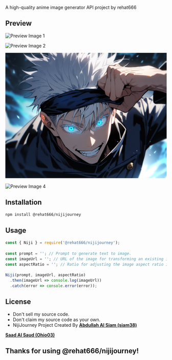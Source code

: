 A high-quality anime image generator API project by rehat666

## Preview

![Preview Image 1](./images/image_1.png)

![Preview Image 2](./images/image_2.png)

![Preview Image 3](./images/image_3.png)

![Preview Image 4](./images/image_4.png)


## Installation

```
npm install @rehat666/nijijourney
```
## Usage

```javascript
const { Niji } = require('@rehat666/nijijourney');

const prompt = ''; // Prompt to generate text to image.
const imageUrl = ''; // URL of the image for transforming an existing image with prompt.
const aspectRatio = ''; // Ratio for adjusting the image aspect ratio in text to image not recommended for transforming existing images.

Niji(prompt, imageUrl, aspectRatio)
  .then(imageUrl => console.log(imageUrl))
  .catch(error => console.error(error));
```

## License
- Don't sell my source code.
- Don't claim my source code as your own.
- NijiJourney Project Created By **[Abdullah Al Siam (siam38)](https://github.com/siam38)**

**[Saad Al Saud (Ohio03)](https://github.com/Ohio03)**

## Thanks for using @rehat666/nijijourney!
